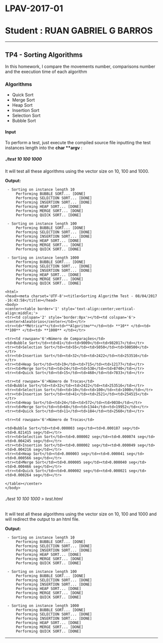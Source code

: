 # LPAV-2017-01
# Student : RUAN GABRIEL G BARROS

---

## TP4 - Sorting Algorithms
In this homework, I compare the movements number, comparisons number and the execution time of each algorithm

### Algorithms
 * Quick Sort
 * Merge Sort
 * Heap Sort
 * Insertion Sort
 * Selection Sort
 * Bubble Sort


#### Input

To perform a test, just execute the compiled source file inputting the test instances length into the <b>char **argv</b> :

##### ./test 10 100 1000
It will test all these algorithms using the vector size on 10, 100 and 1000.

**Output:**
```
 - Sorting on instance length 10
	 Performing BUBBLE SORT... [DONE]
	 Performing SELECTION SORT... [DONE]
	 Performing INSERTION SORT... [DONE]
	 Performing HEAP SORT... [DONE]
	 Performing MERGE SORT... [DONE]
	 Performing QUICK SORT.. [DONE]

 - Sorting on instance length 100
	 Performing BUBBLE SORT... [DONE]
	 Performing SELECTION SORT... [DONE]
	 Performing INSERTION SORT... [DONE]
	 Performing HEAP SORT... [DONE]
	 Performing MERGE SORT... [DONE]
	 Performing QUICK SORT.. [DONE]

 - Sorting on instance length 1000
	 Performing BUBBLE SORT... [DONE]
	 Performing SELECTION SORT... [DONE]
	 Performing INSERTION SORT... [DONE]
	 Performing HEAP SORT... [DONE]
	 Performing MERGE SORT... [DONE]
	 Performing QUICK SORT.. [DONE]

<html>
<head><meta charset='UTF-8'><title>Sorting Algorithm Test - 08/04/2017 -16:43:58</title></head>
<body>
<center><table border='1' style='text-align:center;vertical-align:middle;'>
<tr><td colspan='2' style='border:0px'></td><td colspan='6'><center>Aleatórios</center></td></tr>
<tr><td>**Métrica**</td><td>**Algoritmo**</td><td> **10** </td><td> **100** </td><td> **1000** </td></tr>

<tr><td rowspan='6'>Número de Comparações</td>
<td>Bubble Sort</td><td>81</td><td>9009</td><td>982017</td></tr>
<tr><td>Selection Sort</td><td>55</td><td>5050</td><td>500500</td></tr>
<tr><td>Insertion Sort</td><td>32</td><td>2422</td><td>253516</td></tr>
<tr><td>Heap Sort</td><td>19</td><td>715</td><td>12177</td></tr>
<tr><td>Merge Sort</td><td>24</td><td>538</td><td>8740</td></tr>
<tr><td>Quick Sort</td><td>15</td><td>460</td><td>7833</td></tr>

<tr><td rowspan='6'>Número de Trocas</td>
<td>Bubble Sort</td><td>32</td><td>2422</td><td>253516</td></tr>
<tr><td>Selection Sort</td><td>10</td><td>100</td><td>1000</td></tr>
<tr><td>Insertion Sort</td><td>41</td><td>2521</td><td>254515</td></tr>
<tr><td>Heap Sort</td><td>24</td><td>572</td><td>9038</td></tr>
<tr><td>Merge Sort</td><td>68</td><td>1344</td><td>19952</td></tr>
<tr><td>Quick Sort</td><td>11</td><td>184</td><td>2560</td></tr>

<tr><td rowspan='6'>Número de Trocas</td>

<td>Bubble Sort</td><td>0.000003 seg</td><td>0.000187 seg</td><td>0.021415 seg</td></tr>
<tr><td>Selection Sort</td><td>0.000002 seg</td><td>0.000074 seg</td><td>0.004245 seg</td></tr>
<tr><td>Insertion Sort</td><td>0.000002 seg</td><td>0.000049 seg</td><td>0.004216 seg</td></tr>
<tr><td>Heap Sort</td><td>0.000003 seg</td><td>0.000041 seg</td><td>0.000566 seg</td></tr>
<tr><td>Merge Sort</td><td>0.000005 seg</td><td>0.000040 seg</td><td>0.000466 seg</td></tr>
<tr><td>Quick Sort</td><td>0.000002 seg</td><td>0.000021 seg</td><td>0.000264 seg</td></tr>

</table></center>
</body>
```


###### ./test 10 100 1000 > test.html
It will test all these algorithms using the vector size on 10, 100 and 1000 and will redirect the output to an html file.

**Output:**
```
 - Sorting on instance length 10
	 Performing BUBBLE SORT... [DONE]
	 Performing SELECTION SORT... [DONE]
	 Performing INSERTION SORT... [DONE]
	 Performing HEAP SORT... [DONE]
	 Performing MERGE SORT... [DONE]
	 Performing QUICK SORT.. [DONE]

 - Sorting on instance length 100
	 Performing BUBBLE SORT... [DONE]
	 Performing SELECTION SORT... [DONE]
	 Performing INSERTION SORT... [DONE]
	 Performing HEAP SORT... [DONE]
	 Performing MERGE SORT... [DONE]
	 Performing QUICK SORT.. [DONE]

 - Sorting on instance length 1000
	 Performing BUBBLE SORT... [DONE]
	 Performing SELECTION SORT... [DONE]
	 Performing INSERTION SORT... [DONE]
	 Performing HEAP SORT... [DONE]
	 Performing MERGE SORT... [DONE]
	 Performing QUICK SORT.. [DONE]
```
---

